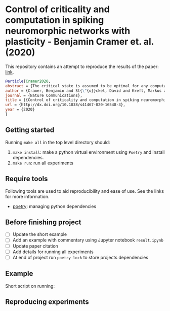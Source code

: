 #  Control of criticality and computation in spiking neuromorphic networks with plasticity - Benjamin Cramer et. al. (2020)

This repository contains an attempt to reproduce the results of the paper: [link](https://www.nature.com/articles/s41467-020-16548-3).

```bibtex
@article{Cramer2020,
abstract = {The critical state is assumed to be optimal for any computation in recurrent neural networks, because criticality maximizes a number of abstract computational properties. We challenge this assumption by evaluating the performance of a spiking recurrent neural network on a set of tasks of varying complexity at - and away from critical network dynamics. To that end, we developed a plastic spiking network on a neuromorphic chip. We show that the distance to criticality can be easily adapted by changing the input strength, and then demonstrate a clear relation between criticality, task-performance and information-theoretic fingerprint. Whereas the information-theoretic measures all show that network capacity is maximal at criticality, only the complex tasks profit from criticality, whereas simple tasks suffer. Thereby, we challenge the general assumption that criticality would be beneficial for any task, and provide instead an understanding of how the collective network state should be tuned to task requirement.},
author = {Cramer, Benjamin and St{\"{o}}ckel, David and Kreft, Markus and Wibral, Michael and Schemmel, Johannes and Meier, Karlheinz and Priesemann, Viola},
journal = {Nature Communications},
title = {{Control of criticality and computation in spiking neuromorphic networks with plasticity}},
url = {http://dx.doi.org/10.1038/s41467-020-16548-3},
year = {2020}
}
```

## Getting started

Running `make all` in the top level directory should:
1. `make install`: make a python virtual environment using `Poetry` and install dependencies.
2. `make run`: run all experiments

## Require tools

Following tools are used to aid reproducibility and ease of use.
See the links for more information.
- [poetry](https://python-poetry.org/): managing python dependencies

## Before finishing project

- [ ] Update the short example
- [ ] Add an example with commentary using Jupyter notebook `result.ipynb`
- [ ] Update paper citation
- [ ] Add details for running all experiments
- [ ] At end of project run `poetry lock` to store projects dependencies

## Example

Short script on running:

## Reproducing experiments
